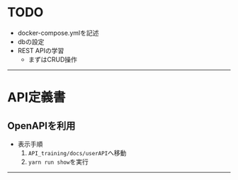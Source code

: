 # TODO
- docker-compose.ymlを記述
- dbの設定 
- REST APIの学習
  - まずはCRUD操作
---

# API定義書
## OpenAPIを利用
- 表示手順
  1. `API_training/docs/userAPI`へ移動
  2. `yarn run show`を実行
---